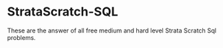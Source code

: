 # StrataScratch-SQL
These are the answer of all free medium and hard level Strata Scratch Sql problems.
